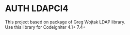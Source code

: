 # AUTH LDAPCI4
This project based on package of Greg Wojtak LDAP library.  
Use this library for Codeigniter 4.1+ 7.4+
